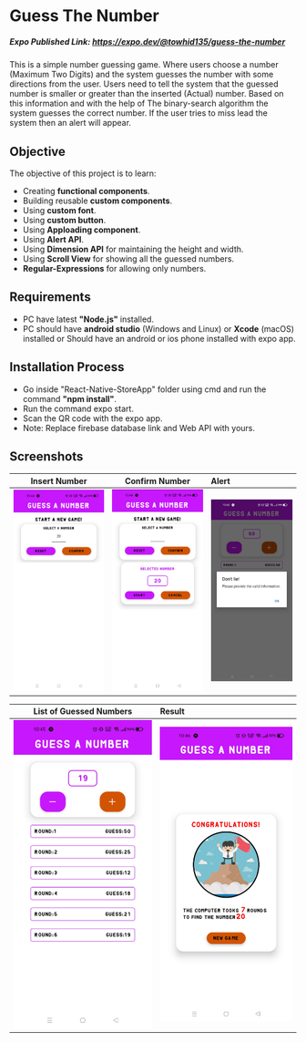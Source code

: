 # Guess The Number
##### Expo Published Link: https://expo.dev/@towhid135/guess-the-number
This is a simple number guessing game. Where users choose a number (Maximum Two Digits) and the system guesses the number with some directions from the user. Users need to tell the system that the guessed number is smaller or greater than the inserted (Actual) number. Based on this information and with the help of The binary-search algorithm the system guesses the correct number. If the user tries to miss lead the system then an alert will appear.

## Objective

The objective of this project is to learn:
* Creating **functional components**.
* Building reusable **custom components**.
* Using **custom font**.
* Using **custom button**.
* Using **Apploading component**.
* Using **Alert API**.
* Using **Dimension API** for maintaining the height and width.
* Using **Scroll View** for showing all the guessed numbers.
* **Regular-Expressions** for allowing only numbers.
## Requirements
* PC have latest **"Node.js"** installed.
* PC should have **android studio** (Windows and Linux) or **Xcode** (macOS) installed or Should have an android or ios phone installed with expo app.


## Installation Process
* Go inside "React-Native-StoreApp" folder using cmd and run the command **"npm install"**.
* Run the command expo start.
* Scan the QR code with the expo app.
* Note: Replace firebase database link and Web API with yours.

## Screenshots

Insert Number             |  Confirm Number          | Alert
:-------------------------:|:-------------------------:|:-------------------------
![](https://github.com/towhid135/React-Native-Guess-The-Number/blob/main/ScreenShot/1.jpg)  |  ![](https://github.com/towhid135/React-Native-Guess-The-Number/blob/main/ScreenShot/2.jpg) |  ![](https://github.com/towhid135/React-Native-Guess-The-Number/blob/main/ScreenShot/3.jpg)

List of Guessed Numbers          |  Result  
:-------------------------:|:-------------------------
![](https://github.com/towhid135/React-Native-Guess-The-Number/blob/main/ScreenShot/4.jpg) |  ![](https://github.com/towhid135/React-Native-Guess-The-Number/blob/main/ScreenShot/5.jpg)